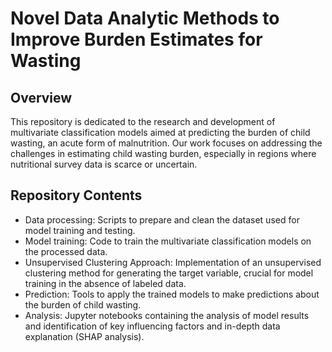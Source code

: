 # Novel Data Analytic Methods to Improve Burden Estimates for Wasting

## Overview
This repository is dedicated to the research and development of multivariate classification models aimed at predicting the burden of child wasting, an acute form of malnutrition. Our work focuses on addressing the challenges in estimating child wasting burden, especially in regions where nutritional survey data is scarce or uncertain.

## Repository Contents
- Data processing: Scripts to prepare and clean the dataset used for model training and testing.
- Model training: Code to train the multivariate classification models on the processed data.
- Unsupervised Clustering Approach: Implementation of an unsupervised clustering method for generating the target variable, crucial for model training in the absence of labeled data.
- Prediction: Tools to apply the trained models to make predictions about the burden of child wasting.
- Analysis: Jupyter notebooks containing the analysis of model results and identification of key influencing factors and in-depth data explanation (SHAP analysis).
